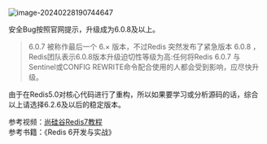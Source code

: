 ![image-20240228190744647](https://gitee.com/dongguo4812_admin/image/raw/master/image/202402281925348.png)

安全Bug按照官网提示，升级成为6.0.8及以上。

> 6.0.7 被称作最后一个 6.× 版本，不过Redis 突然发布了紧急版本 6.0.8 ，Redis团队表示6.0.8版本升级迫切性等级为高:任何将Redis 6.0.7 与Sentinel或CONFIG REWRITE命令配合使用的人都会受到影响，应尽快升级。

由于在Redis5.0对核心代码进行了重构，所以如果要学习或分析源码的话，综合以上请选择6.2.6及以后的稳定版本。


参考视频：[尚硅谷Redis7教程](https://www.bilibili.com/video/BV13R4y1v7sP/)  
参考书籍：《Redis 6开发与实战》
